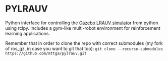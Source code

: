 # PYLRAUV

Python interface for controlling the [Gazebo LRAUV simulator](https://github.com/osrf/lrauv) from python using rclpy. Includes a gym-like multi-robot environment for reinforcement learning applications.

Remember that in order to clone the repo with correct submodules (my fork of ros_gz, in case you want to git that too): ```git clone --recurse-submodules https://github.com/mttga/pylrauv.git``` 